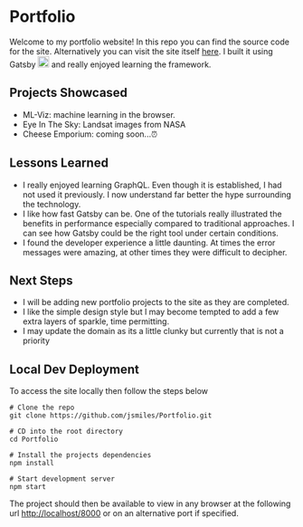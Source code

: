 # Portfolio
Welcome to my portfolio website! In this repo you can find the source code for the site. Alternatively you can visit the site itself [here](https://jtsdev.tech/). I built it using Gatsby <img src="https://www.gatsbyjs.com/Gatsby-Monogram.svg" alt="gatsby logo" width="20"/> and really enjoyed learning the framework. 

## Projects Showcased
- ML-Viz: machine learning in the browser.
- Eye In The Sky: Landsat images from NASA
- Cheese Emporium: coming soon...:alarm_clock:

## Lessons Learned
- I really enjoyed learning GraphQL. Even though it is established, I had not used it previously. I now understand far better the hype surrounding the technology. 
- I like how fast Gatsby can be. One of the tutorials really illustrated the benefits in performance especially compared to traditional approaches. I can see how Gatsby could be the right tool under certain conditions. 
- I found the developer experience a little daunting. At times the error messages were amazing, at other times they were difficult to decipher. 

## Next Steps
- I will be adding new portfolio projects to the site as they are completed. 
- I like the simple design style but I may become tempted to add a few extra layers of sparkle, time permitting. 
- I may update the domain as its a little clunky but currently that is not a priority

## Local Dev Deployment
To access the site locally then follow the steps below 
```
# Clone the repo
git clone https://github.com/jsmiles/Portfolio.git

# CD into the root directory
cd Portfolio

# Install the projects dependencies
npm install

# Start development server
npm start
```

The project should then be available to view in any browser at the following url <http://localhost/8000> or on an alternative port if specified. 
